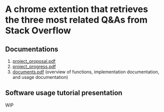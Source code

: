 # A chrome extention that retrieves the three most related Q&As from Stack Overflow

## Documentations

1. [project_proposal.pdf](https://github.com/chadyuu/QA-recommender-extension/blob/main/project_proposal.pdf)
2. [project_progress.pdf](https://github.com/chadyuu/QA-recommender-extension/blob/main/project_progress.pdf)
3. [documents.pdf](https://github.com/chadyuu/QA-recommender-extension/blob/main/document.pdf) (overview of functions, implementation documentation, and usage documentation)

## Software usage tutorial presentation

WIP